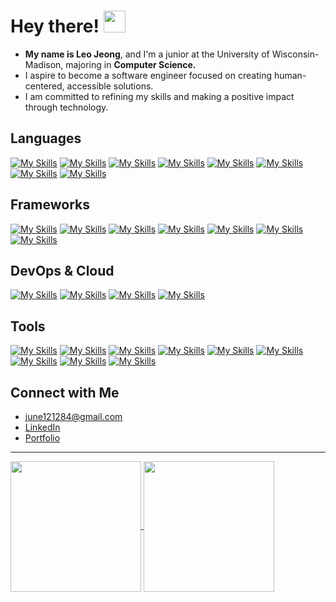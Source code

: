 <h1>
  Hey there! 
  <img src="https://media.giphy.com/media/hvRJCLFzcasrR4ia7z/giphy.gif" width="35">
</h1>

- **My name is Leo Jeong**, and I'm a junior at the University of Wisconsin-Madison, majoring in **Computer Science.**
- I aspire to become a software engineer focused on creating human-centered, accessible solutions.
- I am committed to refining my skills and making a positive impact through technology.

## Languages
[![My Skills](https://skillicons.dev/icons?i=py)](https://www.python.org/)
[![My Skills](https://skillicons.dev/icons?i=java)](https://www.java.com)
[![My Skills](https://skillicons.dev/icons?i=js)](https://developer.mozilla.org/en-US/docs/Web/JavaScript)
[![My Skills](https://skillicons.dev/icons?i=ts)](https://developer.mozilla.org/en-US/docs/Web/TypeScript)
[![My Skills](https://skillicons.dev/icons?i=html)](https://developer.mozilla.org/en-US/docs/Web/HTML)
[![My Skills](https://skillicons.dev/icons?i=css)](https://developer.mozilla.org/en-US/docs/Web/CSS)
[![My Skills](https://skillicons.dev/icons?i=c)](https://www.cprogramming.com/)
[![My Skills](https://skillicons.dev/icons?i=cpp)](https://www.cprogramming.com/)
<!--
[![My Skills](https://skillicons.dev/icons?i=bash)](https://www.gnu.org/software/bash/)
-->

## Frameworks
<!--
[![My Skills](https://skillicons.dev/icons?i=react,nodejs,flask)](https://skillicons.dev)
-->
[![My Skills](https://skillicons.dev/icons?i=react)](https://reactnative.dev/)
[![My Skills](https://skillicons.dev/icons?i=nodejs)](https://nodejs.org/en)
[![My Skills](https://skillicons.dev/icons?i=expressjs)](https://expressjs.com/)
[![My Skills](https://skillicons.dev/icons?i=flask)](https://flask.palletsprojects.com/en/stable/)
[![My Skills](https://skillicons.dev/icons?i=bootstrap)](https://getbootstrap.com/)
[![My Skills](https://skillicons.dev/icons?i=tailwindcss)](https://tailwindcss.com/)
[![My Skills](https://skillicons.dev/icons?i=pytorch)](https://pytorch.org/)
<!--
[![My Skills](https://skillicons.dev/icons?i=tensorflow)](https://www.tensorflow.org/)
-->


<!--
## 🌐 Platforms
[![My Skills](https://skillicons.dev/icons?i=windows,apple,linux)](https://skillicons.dev)  
-->

## DevOps & Cloud
[![My Skills](https://skillicons.dev/icons?i=docker)](https://www.docker.com/)
[![My Skills](https://skillicons.dev/icons?i=githubactions)](https://github.com/features/actions)
[![My Skills](https://skillicons.dev/icons?i=gcp)](https://cloud.google.com/)
[![My Skills](https://skillicons.dev/icons?i=aws)](https://aws.amazon.com/)


## Tools
[![My Skills](https://skillicons.dev/icons?i=git)](https://git-scm.com/)
[![My Skills](https://skillicons.dev/icons?i=github)](https://github.com/)
[![My Skills](https://skillicons.dev/icons?i=firebase)](https://firebase.google.com/)
[![My Skills](https://skillicons.dev/icons?i=anaconda)](https://www.anaconda.com/)
[![My Skills](https://skillicons.dev/icons?i=postman)](https://www.postman.com/)
[![My Skills](https://skillicons.dev/icons?i=mysql)](https://www.mysql.com/)
[![My Skills](https://skillicons.dev/icons?i=sqlite)](https://www.sqlite.org/)
[![My Skills](https://skillicons.dev/icons?i=mongodb)](https://www.mongodb.com/)
[![My Skills](https://skillicons.dev/icons?i=figma)](https://www.figma.com/)
<!--
[![My Skills](https://skillicons.dev/icons?i=eclipse)](https://eclipseide.org/)
[![My Skills](https://skillicons.dev/icons?i=androidstudio)](https://developer.android.com/studio)
[![My Skills](https://skillicons.dev/icons?i=vscode)](https://code.visualstudio.com/)
-->


## Connect with Me
- june121284@gmail.com
- [LinkedIn](https://www.linkedin.com/in/Leo-Jeong/)
- [Portfolio](https://tyrrnien81.github.io/)

---

<div>
  <a href="https://github.com/Tyrrnien81">
    <img align="center" style="height: 209px;" src="https://github-readme-stats.zohan.tech/api?username=Tyrrnien81&show_icons=true&theme=react" />
  </a>
  <a href="https://github.com/Tyrrnien81">
    <img align="center" style="height: 209px;" src="https://github-readme-stats.vercel.app/api/top-langs/?username=Tyrrnien81&layout=donut&theme=react&langs_count=5" />
  </a>
</div>


<!--
![GitHub stats](https://github-readme-stats.zohan.tech/api?username=Tyrrnien81&show_icons=true&theme=react)

![Top Langs](https://github-readme-stats.vercel.app/api/top-langs/?username=Tyrrnien81&layout=donut&theme=react&langs_count=5)
(https://github.com/anuraghazra/github-readme-stats)
-->
